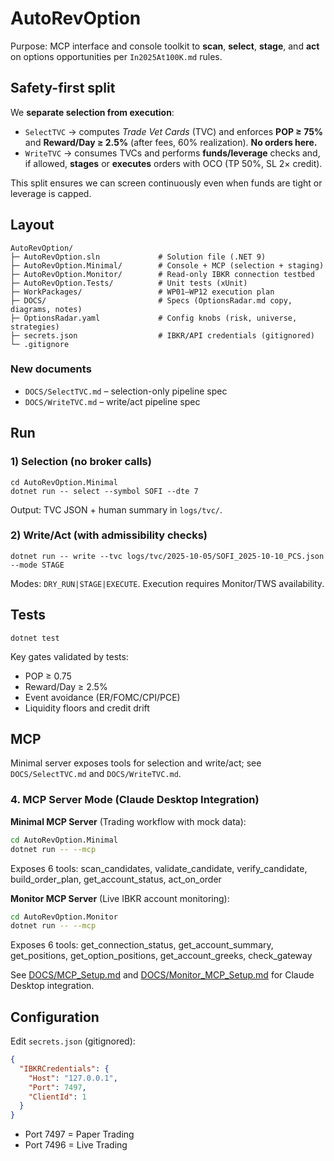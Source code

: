# AutoRevOption

Purpose: MCP interface and console toolkit to **scan**, **select**, **stage**, and **act** on options opportunities per `In2025At100K.md` rules.

## Safety-first split
We **separate selection from execution**:

- `SelectTVC` → computes *Trade Vet Cards* (TVC) and enforces **POP ≥ 75%** and **Reward/Day ≥ 2.5%** (after fees, 60% realization). **No orders here.**
- `WriteTVC` → consumes TVCs and performs **funds/leverage** checks and, if allowed, **stages** or **executes** orders with OCO (TP 50%, SL 2× credit).

This split ensures we can screen continuously even when funds are tight or leverage is capped.

## Layout

    AutoRevOption/
    ├─ AutoRevOption.sln             # Solution file (.NET 9)
    ├─ AutoRevOption.Minimal/        # Console + MCP (selection + staging)
    ├─ AutoRevOption.Monitor/        # Read-only IBKR connection testbed
    ├─ AutoRevOption.Tests/          # Unit tests (xUnit)
    ├─ WorkPackages/                 # WP01–WP12 execution plan
    ├─ DOCS/                         # Specs (OptionsRadar.md copy, diagrams, notes)
    ├─ OptionsRadar.yaml             # Config knobs (risk, universe, strategies)
    ├─ secrets.json                  # IBKR/API credentials (gitignored)
    └─ .gitignore

### New documents
- `DOCS/SelectTVC.md` – selection-only pipeline spec
- `DOCS/WriteTVC.md` – write/act pipeline spec

## Run

### 1) Selection (no broker calls)
```
cd AutoRevOption.Minimal
dotnet run -- select --symbol SOFI --dte 7
```
Output: TVC JSON + human summary in `logs/tvc/`.

### 2) Write/Act (with admissibility checks)
```
dotnet run -- write --tvc logs/tvc/2025-10-05/SOFI_2025-10-10_PCS.json --mode STAGE
```
Modes: `DRY_RUN|STAGE|EXECUTE`. Execution requires Monitor/TWS availability.

## Tests
```
dotnet test
```
Key gates validated by tests:
- POP ≥ 0.75
- Reward/Day ≥ 2.5%
- Event avoidance (ER/FOMC/CPI/PCE)
- Liquidity floors and credit drift

## MCP
Minimal server exposes tools for selection and write/act; see `DOCS/SelectTVC.md` and `DOCS/WriteTVC.md`.

### 4. MCP Server Mode (Claude Desktop Integration)

**Minimal MCP Server** (Trading workflow with mock data):
```bash
cd AutoRevOption.Minimal
dotnet run -- --mcp
```
Exposes 6 tools: scan_candidates, validate_candidate, verify_candidate, build_order_plan, get_account_status, act_on_order

**Monitor MCP Server** (Live IBKR account monitoring):
```bash
cd AutoRevOption.Monitor
dotnet run -- --mcp
```
Exposes 6 tools: get_connection_status, get_account_summary, get_positions, get_option_positions, get_account_greeks, check_gateway

See [DOCS/MCP_Setup.md](DOCS/MCP_Setup.md) and [DOCS/Monitor_MCP_Setup.md](DOCS/Monitor_MCP_Setup.md) for Claude Desktop integration.

## Configuration

Edit `secrets.json` (gitignored):
```json
{
  "IBKRCredentials": {
    "Host": "127.0.0.1",
    "Port": 7497,
    "ClientId": 1
  }
}
```
- Port 7497 = Paper Trading
- Port 7496 = Live Trading